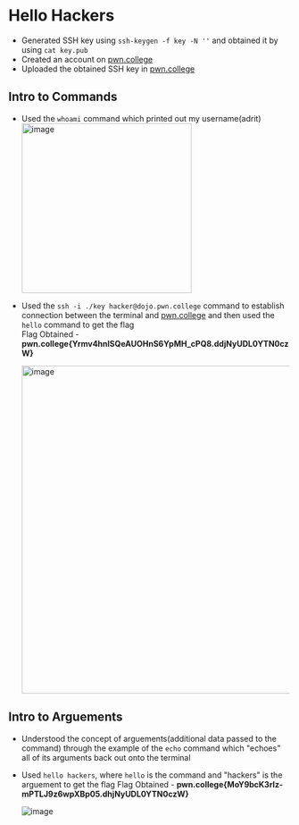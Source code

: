 # Hello Hackers
- Generated SSH key using `ssh-keygen -f key -N ''` and obtained it by using `cat key.pub`  
- Created an account on [pwn.college](https://pwn.college/)  
- Uploaded the obtained SSH key in [pwn.college](https://pwn.college/)  


## Intro to Commands
- Used the `whoami` command which printed out my username(adrit)  
  <img width="304" alt="image" src="https://github.com/user-attachments/assets/dec9d53e-767d-41bc-897c-d6b6fcc767ad">
- Used the `ssh -i ./key hacker@dojo.pwn.college` command to establish connection between the terminal and [pwn.college](https://pwn.college/) and then used the `hello` command to get the flag  
  Flag Obtained - **pwn.college{Yrmv4hnlSQeAUOHnS6YpMH_cPQ8.ddjNyUDL0YTN0czW}**

    
  <img width="587" alt="image" src="https://github.com/user-attachments/assets/edea7464-fbc7-48b8-ba1c-1fe6638e192b">  
  
## Intro to Arguements  
- Understood the concept of arguements(additional data passed to the command) through the example of the `echo` command which "echoes" all of its arguments back out onto the terminal
- Used `hello hackers`, where `hello` is the command and "hackers" is the arguement to get the flag
    Flag Obtained - **pwn.college{MoY9bcK3rIz-mPTLJ9z6wpXBp05.dhjNyUDL0YTN0czW}**
  
    ![image](https://github.com/user-attachments/assets/2d4f1408-f858-4574-9d0a-e6c1f8abefaa)



